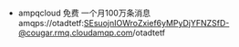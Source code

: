 #

- ampqcloud 免费 一个月100万条消息
  amqps://otadtetf:SEsuojnIOWroZxief6yMPyDjYFNZSfD-@cougar.rmq.cloudamqp.com/otadtetf

